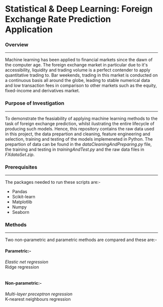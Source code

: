 
# Statistical & Deep Learning: Foreign Exchange Rate Prediction Application


### Overview 
________________________________________________________________________________________________________________________________________
Machine learning has been applied to financial markets since the dawn of the computer age. The foreign exchange market in particular due to it's accessibility, liquidity and trading volume is a perfect contender to apply quantitative trading to. Bar weekends, trading in this market is conducted on a continuous basis all around the globe, leading to stable numerical data and low transaction fees in comparison to other markets such as the equity, fixed-income and derivatives market. 

### Purpose of Investigation 
________________________________________________________________________________________________________________________________________
To demonstrate the feasiability of applying machine learning methods to the task of foreign exchange prediction, whilst ilustrating the entire lifecycle of producing such models. Hence, this repository contains the raw data used in this project, the data prepartion and cleaning, feature engineering and selection, training and testing of the models implemeneted in Python. The prepartion of data can be found in the _dataCleaningAndPreparing.py_ file, the training and testing in _trainingAndTest.py_ and the raw data files in _FXdataSet.zip_. 

### Prerequisites
________________________________________________________________________________________________________________________________________
The packages needed to run these scripts are:-
* Pandas  
* Scikit-learn 
* Matplotlib 
* Numpy 
* Seaborn

### Methods
________________________________________________________________________________________________________________________________________
Two non-parametric and parametric methods are compared and these are:-<br>
#### Parametric:-<br>
<space><space><space><space>*<space> Elastic net regression <br>
<space><space><space><space>*<space> Ridge regression<br>
<br>
#### Non-parametric:-<br>
<space><space><space><space>*<space> Multi-layer preceptron regression<br>
<space><space><space><space>*<space> K-nearest neighbours regression <br>
        
        
